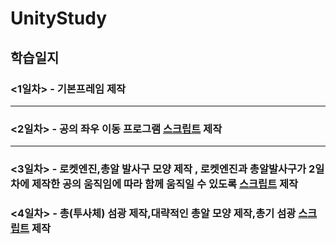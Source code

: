 # UnityStudy


## 학습일지

### <1일차>  - 기본프레임 제작 
---
### <2일차> - 공의 좌우 이동 프로그램 [스크립트](https://github.com/highcowoo/UnityStudy/blob/main/Assets/script/Player.cs) 제작
***
### <3일차> - 로켓엔진,총알 발사구 모양 제작 , 로켓엔진과 총알발사구가 2일차에 제작한 공의 움직임에 따라 함께 움직일 수 있도록 [스크립트](https://github.com/highcowoo/UnityStudy/blob/main/Assets/script/followplayer.cs) 제작
### <4일차> - 총(투사체) 섬광 제작,대략적인 총알 모양 제작,총기 섬광 [스크립트](https://github.com/highcowoo/UnityStudy/blob/main/Assets/script/gun.cs) 제작
